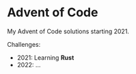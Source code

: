 # Advent of Code
My Advent of Code solutions starting 2021.

Challenges:
- 2021: Learning **Rust**
- 2022: ...
